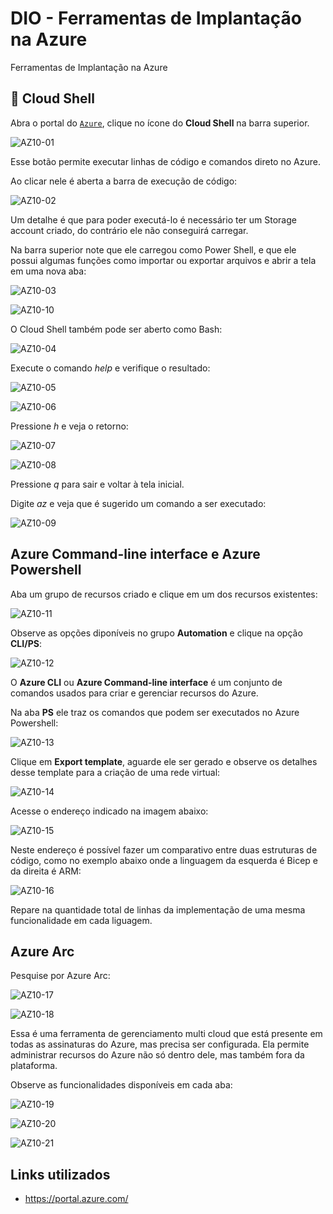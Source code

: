# DIO - Ferramentas de Implantação na Azure
Ferramentas de Implantação na Azure


## 🔎 Cloud Shell	

Abra o portal do [`Azure`](https://portal.azure.com), clique no ícone do **Cloud Shell** na barra superior.

![AZ10-01](https://github.com/user-attachments/assets/5098cb80-9568-40ce-9b37-d1b64aea39be)

Esse botão permite executar linhas de código e comandos direto no Azure.

Ao clicar nele é aberta a barra de execução de código:

![AZ10-02](https://github.com/user-attachments/assets/cd37c02c-2c8f-4f85-b975-8440e6ed8d20)

Um detalhe é que para poder executá-lo é necessário ter um Storage account criado, do contrário ele não conseguirá carregar.

Na barra superior note que ele carregou como Power Shell, e que ele possui algumas funções como importar ou exportar arquivos e abrir a tela em uma nova aba:

![AZ10-03](https://github.com/user-attachments/assets/bf157f4c-d032-4a71-9973-869908064671)

![AZ10-10](https://github.com/user-attachments/assets/b8ca4a44-e961-4fbf-8732-8aa607278629)

O Cloud Shell também pode ser aberto como Bash:

![AZ10-04](https://github.com/user-attachments/assets/9b22995e-0316-431d-9cf4-8b22f081c598)

Execute o comando *help* e verifique o resultado:

![AZ10-05](https://github.com/user-attachments/assets/3013e872-5050-424d-b7bf-43628a91441f)

![AZ10-06](https://github.com/user-attachments/assets/c4978c3c-5a36-4510-a637-9f623dbf5a48)

Pressione *h* e veja o retorno:

![AZ10-07](https://github.com/user-attachments/assets/33fe6c57-5bd0-4b74-8208-44aecc897ab9)

![AZ10-08](https://github.com/user-attachments/assets/c187f6e2-e536-4bda-8807-18e613f551a6)

Pressione *q* para sair e voltar à tela inicial.

Digite *az* e veja que é sugerido um comando a ser executado:

![AZ10-09](https://github.com/user-attachments/assets/c1ad045d-b14d-4c75-86b4-be3f3b960f03)


## Azure Command-line interface e Azure Powershell

Aba um grupo de recursos criado e clique em um dos recursos existentes:

![AZ10-11](https://github.com/user-attachments/assets/e5a0569e-137e-4836-85b6-f20a48fcfb59)

Observe as opções diponíveis no grupo **Automation** e clique na opção **CLI/PS**:

![AZ10-12](https://github.com/user-attachments/assets/4b5ab1c8-4143-47ac-81be-3b23b59d2836)

O **Azure CLI** ou **Azure Command-line interface** é um conjunto de comandos usados para criar e gerenciar recursos do Azure.

Na aba **PS** ele traz os comandos que podem ser executados no Azure Powershell:

![AZ10-13](https://github.com/user-attachments/assets/74f4fe9e-58b4-45ba-837a-7cd195f71cd5)

Clique em **Export template**, aguarde ele ser gerado e observe os detalhes desse template para a criação de uma rede virtual:

![AZ10-14](https://github.com/user-attachments/assets/19a26600-d5a2-47b0-a000-6152b86737a6)

Acesse o endereço indicado na imagem abaixo:

![AZ10-15](https://github.com/user-attachments/assets/b08a56bd-49a6-4b6f-849a-2f0d120102a7)

Neste endereço é possível fazer um comparativo entre duas estruturas de código, como no exemplo abaixo onde a linguagem da esquerda é Bicep e da direita é ARM:

![AZ10-16](https://github.com/user-attachments/assets/fb049f63-5b11-4382-8464-6c7b91c75bd0)

Repare na quantidade total de linhas da implementação de uma mesma funcionalidade em cada liguagem.


## Azure Arc

Pesquise por Azure Arc:

![AZ10-17](https://github.com/user-attachments/assets/51619d7a-3611-4ca7-9da8-84ffae69629f)

![AZ10-18](https://github.com/user-attachments/assets/574434a6-4efc-4c0c-8339-d64bf1525ff4)

Essa é uma ferramenta de gerenciamento multi cloud que está presente em todas as assinaturas do Azure, mas precisa ser configurada. Ela permite administrar recursos do Azure não só dentro dele, mas também fora da plataforma.

Observe as funcionalidades disponíveis em cada aba:

![AZ10-19](https://github.com/user-attachments/assets/dfb714d5-50ee-4bcf-a46a-bbe466c23a61)

![AZ10-20](https://github.com/user-attachments/assets/950afa98-0624-437d-951e-4fc5faf35338)

![AZ10-21](https://github.com/user-attachments/assets/0d5433e0-2821-48f2-ac3e-db281437202f)


## Links utilizados

- https://portal.azure.com/

